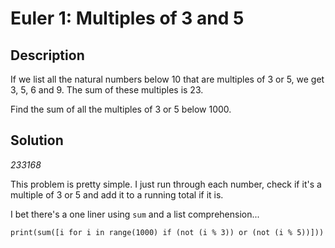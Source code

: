 # Euler 1: Multiples of 3 and 5

## Description

If we list all the natural numbers below 10 that are multiples of 3 or 5, we get 3, 5, 6 and 9. The sum of these multiples is 23.

Find the sum of all the multiples of 3 or 5 below 1000.

## Solution

*233168*

This problem is pretty simple. I just run through each number,
check if it's a multiple of 3 or 5 and add it to a running total
if it is.

I bet there's a one liner using `sum` and a list comprehension...

`print(sum([i for i in range(1000) if (not (i % 3)) or (not (i % 5))]))`